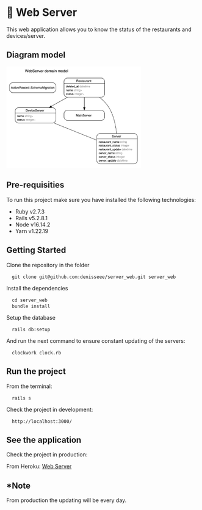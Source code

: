 # 🚀 Web Server

This web application allows you to know the status of the restaurants and devices/server.

## Diagram model

<p align="left"><img width="70%" src="./app/assets/images/erd.png"></p>

## Pre-requisities 

To run this project make sure you have installed the following technologies:

* Ruby  v2.7.3
* Rails v5.2.8.1
* Node  v16.14.2
* Yarn  v1.22.19

## Getting Started

Clone the repository in the folder 

```console
  git clone git@github.com:denisseee/server_web.git server_web
```

Install the dependencies

```console
  cd server_web
  bundle install
```

Setup the database

```console
  rails db:setup
```

And run the next command to ensure constant updating of the servers:

```console
  clockwork clock.rb
```

## Run the project

From the terminal:

```console
  rails s
```

Check the project in development:

```console
  http://localhost:3000/
```

## See the application

Check the project in production:

From Heroku: [Web Server](https://web-server-statuses-cfa2474be8c2.herokuapp.com/)

## *Note

From production the updating will be every day.
